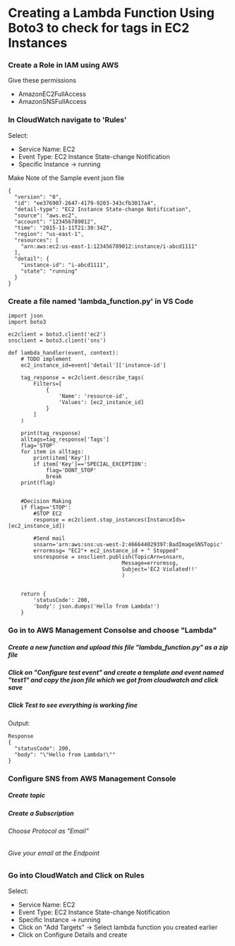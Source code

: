 # Creating a Lambda Function Using Boto3 to check for tags in EC2 Instances
### Create a Role in IAM using AWS

Give these permissions
* AmazonEC2FullAccess
* AmazonSNSFullAccess

### In CloudWatch navigate to 'Rules'
Select: 
* Service Name: EC2
* Event Type: EC2 Instance State-change Notification
* Specific Instance -> running

Make Note of the Sample event json file
````
{
  "version": "0",
  "id": "ee376907-2647-4179-9203-343cfb3017a4",
  "detail-type": "EC2 Instance State-change Notification",
  "source": "aws.ec2",
  "account": "123456789012",
  "time": "2015-11-11T21:30:34Z",
  "region": "us-east-1",
  "resources": [
    "arn:aws:ec2:us-east-1:123456789012:instance/i-abcd1111"
  ],
  "detail": {
    "instance-id": "i-abcd1111",
    "state": "running"
  }
}
````

### Create a file named 'lambda_function.py' in VS Code 
````
import json
import boto3

ec2client = boto3.client('ec2')
snsclient = boto3.client('sns')

def lambda_handler(event, context):
    # TODO implement
    ec2_instance_id=event['detail']['instance-id']
    
    tag_response = ec2client.describe_tags(
        Filters=[
            {
                'Name': 'resource-id',
                'Values': [ec2_instance_id]
            }
        ]
    )
    
    print(tag_response) 
    alltags=tag_response['Tags']
    flag='STOP'
    for item in alltags:
        print(item['Key'])
        if item['Key']=='SPECIAL_EXCEPTION':
            flag='DONT_STOP'
            break
    print(flag)
    
    
    #Decision Making
    if flag=='STOP':
        #STOP EC2
        response = ec2client.stop_instances(InstanceIds=[ec2_instance_id])
        
        #Send mail
        snsarn='arn:aws:sns:us-west-2:466644029397:BadImageSNSTopic'
        errormssg= "EC2"+ ec2_instance_id + " Stopped"
        snsresponse = snsclient.publish(TopicArn=snsarn,
                                    Message=errormssg,
                                    Subject='EC2 Violated!!'
                                    )
    
    
    return {
        'statusCode': 200,
        'body': json.dumps('Hello from Lambda!')
    }
````

### Go in to AWS Management Consolse and choose "Lambda"
##### Create a new function and upload this file "lambda_function.py" as a zip file
##### Click on "Configure test event" and create a template and event named "test1" and copy the json file which we got from cloudwatch and click save
##### Click Test to see everything is working fine
Output:
````
Response
{
  "statusCode": 200,
  "body": "\"Hello from Lambda!\""
}
````

### Configure SNS from AWS Management Console
##### Create topic 
##### Create a Subscription
###### Choose Protocol as "Email"
###### Give your email at the Endpoint

### Go into CloudWatch and Click on Rules 
 Select: 
* Service Name: EC2
* Event Type: EC2 Instance State-change Notification
* Specific Instance -> running
* Click on "Add Targets" -> Select lambda function you created earlier
* Click on Configure Details and create